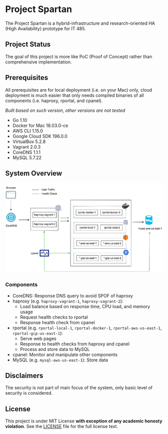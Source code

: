 # Project Spartan

The Project Spartan is a hybrid-infrastructure and research-oriented HA (High Availability) prototype for IT 485.

## Project Status

The goal of this project is more like PoC (Proof of Concept) rather than comprehensive implementation.

## Prerequisites

All prerequisites are for local deployment (i.e. on your Mac) only, cloud deployment is much easier that only needs compiled binaries of all components (i.e. haproxy, rportal, and cpanel).

_Built based on such version, other versions are not tested_

- Go 1.10 
- Docker for Mac 18.03.0-ce
- AWS CLI 1.15.0
- Google Cloud SDK 196.0.0
- VirtualBox 5.2.8
- Vagrant 2.0.3
- CoreDNS 1.1.1
- MySQL 5.7.22

## System Overview

![Network Topology](docs/images/Network%20Topology.jpg)

### Components

- CoreDNS: Response DNS query to avoid SPOF of haproxy
- haproxy (e.g. `haproxy-vagrant-1`, `haproxy-vagrant-2`): 
    - Load balance based on response time, CPU load, and memory usage
    - Request health checks to rportal
    - Response health check from cpanel
- rportal (e.g. `rportal-local-1`, `rportal-docker-1`, `rportal-aws-us-east-1`, `rportal-gcp-us-east-1`):
    - Serve web pages
    - Response to health checks from haproxy and cpanel
    - Process and store data to MySQL
- cpanel: Monitor and manipulate other components
- MySQL (e.g. `mysql-aws-us-east-1`): Store data

## Disclaimers

The security is not part of main focus of the system, only basic level of security is considered.

## License

This project is under MIT License **with exception of any academic honesty violation**. See the [LICENSE](LICENSE) file for the full license text.